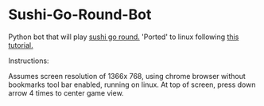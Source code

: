 Sushi-Go-Round-Bot
================

Python bot that will play [sushi go round.](http://www.miniclip.com/games/sushi-go-round/en/)
'Ported' to linux following [this tutorial.](http://active.tutsplus.com/tutorials/workflow/how-to-build-a-python-bot-that-can-play-web-games/)

Instructions:

Assumes screen resolution of 1366x 768,
using chrome browser without bookmarks tool bar enabled,
running on linux.
At top of screen, press down arrow 4 times to center game view.
